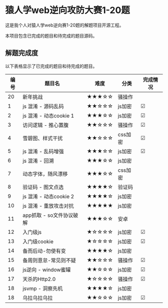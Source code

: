 # 猿人学web逆向攻防大赛1-20题

这是我个人对猿人学web逆向赛1-20题的解题项目开源工程。

本项目包含已完成的题目和待完成的题目源码。


## 解题完成度

以下表格显示了已完成的题目和待完成的题目。

| 编号 | 题目名                | 难度    | 分类    | 完成情况  |
|----|--------------------|-------|-------|-------|
| 20 | 新年挑战               | ★★★☆☆ | 骚操作   |     |
| 1  | js 混淆 - 源码乱码       | ★★☆☆☆ | js加密  | ☑     |
| 2  | js 混淆 - 动态cookie 1 | ★★★☆☆ | js加密  | ☑     |
| 3  | 访问逻辑 - 推心置腹        | ★★☆☆☆ | 骚操作   | ☑     |
| 4  | 雪碧图、样式干扰           | ★★☆☆☆ | css加密 | ☑     |
| 5  | js 混淆 - 乱码增强       | ★★★☆☆ | js加密  | ☑     |
| 6  | js 混淆 - 回溯         | ★★★☆☆ | js加密  |     |
| 7  | 动态字体，随风漂移          | ★★★☆☆ | css加密 |     |
| 8  | 验证码 - 图文点选         | ★★★★☆ | 验证码   |      |
| 9  | js 混淆 - 动态cookie 2 | ★★★★☆ | js加密  |     |
| 10 | js 混淆 - 重放攻击对抗     | ★★★★★ | js加密  |     |
| 11 | app抓取 - so文件协议破解   | ★★★☆☆ | 安卓    |     |
| 12 | 入门级js              | ★☆☆☆☆ | js加密  | ☑     |
| 13 | 入门级cookie          | ★☆☆☆☆ | js加密  | ☑     |
| 14 | 备而后动-勿使有变          | ★★★★☆ | js加密  |    |
| 15 | 备周则意怠-常见则不疑        | ★★☆☆☆ | 骚操作   | ☑     |
| 16 | js逆向 - window蜜罐    | ★★☆☆☆ | js加密  | ☑     |
| 17 | 天杀的Http2.0         | ★☆☆☆☆ | 骚操作   | ☑     |
| 18 | jsvmp - 洞察先机       | ★★★★☆ | js加密  |     |
| 18 | 乌拉乌拉乌拉      | ★★☆☆☆ | js加密  | ☑     |